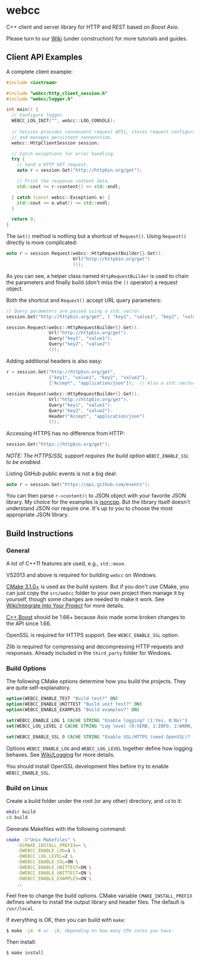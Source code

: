 # webcc

C++ client and server library for HTTP and REST based on *Boost Asio*.

Please turn to our [Wiki](https://github.com/sprinfall/webcc/wiki) (under construction) for more tutorials and guides.

## Client API Examples

A complete client example: 
```cpp
#include <iostream>

#include "webcc/http_client_session.h"
#include "webcc/logger.h"

int main() {
  // Configure logger.
  WEBCC_LOG_INIT("", webcc::LOG_CONSOLE);
  
  // Session provides convenient request APIs, stores request configurations
  // and manages persistent connenction.
  webcc::HttpClientSession session;

  // Catch exceptions for error handling.
  try {
    // Send a HTTP GET request.
    auto r = session.Get("http://httpbin.org/get");

    // Print the response content data.
    std::cout << r->content() << std::endl;

  } catch (const webcc::Exception& e) {
    std::cout << e.what() << std::endl;
  }

  return 0;
}
```

The `Get()` method is nothing but a shortcut of `Request()`. Using `Request()` directly is more complicated:
```cpp
auto r = session.Request(webcc::HttpRequestBuilder{}.Get().
                         Url("http://httpbin.org/get")
                         ());
```
As you can see, a helper class named `HttpRequestBuilder` is used to chain the parameters and finally build (don't miss the `()` operator) a request object.

Both the shortcut and `Request()` accept URL query parameters:

```cpp
// Query parameters are passed using a std::vector. 
session.Get("http://httpbin.org/get", { "key1", "value1", "key2", "value2" });

session.Request(webcc::HttpRequestBuilder{}.Get().
                Url("http://httpbin.org/get").
                Query("key1", "value1").
                Query("key2", "value2")
                ());
```

Adding additional headers is also easy:
```cpp
r = session.Get("http://httpbin.org/get",
                {"key1", "value1", "key2", "value2"},
                {"Accept", "application/json"});  // Also a std::vector
                
session.Request(webcc::HttpRequestBuilder{}.Get().
                Url("http://httpbin.org/get").
                Query("key1", "value1").
                Query("key2", "value2").
                Header("Accept", "application/json")
                ());
```

Accessing HTTPS has no difference from HTTP:
```cpp
session.Get("https://httpbin.org/get");
```
*NOTE: The HTTPS/SSL support requires the build option `WEBCC_ENABLE_SSL` to be enabled.*

Listing GitHub public events is not a big deal:
```cpp
auto r = session.Get("https://api.github.com/events");
```
You can then parse `r->content()` to JSON object with your favorite JSON library. My choice for the examples is [jsoncpp](https://github.com/open-source-parsers/jsoncpp). But the library itself doesn't understand JSON nor require one. It's up to you to choose the most appropriate JSON library.

## Build Instructions

### General

A lot of C++11 features are used, e.g., `std::move`.

VS2013 and above is required for building `webcc` on Windows.

[CMake 3.1.0+](https://cmake.org/) is used as the build system. But if you don't use CMake, you can just copy the `src/webcc` folder to your own project then manage it by yourself, though some changes are needed to make it work. See [Wiki/Integrate Into Your Project]( https://github.com/sprinfall/webcc/wiki/Integrate-Into-Your-Project) for more details.

[C++ Boost](https://www.boost.org/) should be 1.66+ because Asio made some broken changes to the API since 1.66.

OpenSSL is required for HTTPS support. See `WEBCC_ENABLE_SSL` option.

Zlib is required for compressing and decompressing HTTP requests and responses. Already included in the `third_party` folder for Windows.

### Build Options

The following CMake options determine how you build the projects. They are quite self-explanatory.

```cmake
option(WEBCC_ENABLE_TEST "Build test?" ON)
option(WEBCC_ENABLE_UNITTEST "Build unit test?" ON)
option(WEBCC_ENABLE_EXAMPLES "Build examples?" ON)

set(WEBCC_ENABLE_LOG 1 CACHE STRING "Enable logging? (1:Yes, 0:No)")
set(WEBCC_LOG_LEVEL 2 CACHE STRING "Log level (0:VERB, 1:INFO, 2:WARN, 3:ERRO or 4:FATA)")

set(WEBCC_ENABLE_SSL 0 CACHE STRING "Enable SSL/HTTPS (need OpenSSL)? (1:Yes, 0:No)")
```

Options `WEBCC_ENABLE_LOG` and `WEBCC_LOG_LEVEL` together define how logging behaves. See [Wiki/Logging](https://github.com/sprinfall/webcc/wiki/Logging) for more details.

You should install OpenSSL development files before try to enable `WEBCC_ENABLE_SSL`.

### Build on Linux

Create a build folder under the root (or any other) directory, and `cd` to it:
```bash
mkdir build
cd build
```
Generate Makefiles with the following command:
```bash
cmake -G"Unix Makefiles" \
    -DCMAKE_INSTALL_PREFIX=~ \
    -DWEBCC_ENABLE_LOG=1 \
    -DWEBCC_LOG_LEVEL=2 \
    -DWEBCC_ENABLE_SSL=ON \
    -DWEBCC_ENABLE_UNITTEST=ON \
    -DWEBCC_ENABLE_UNITTEST=ON \
    -DWEBCC_ENABLE_EXAMPLES=ON \
    ..
```
Feel free to change the build options.
CMake variable `CMAKE_INSTALL_PREFIX` defines where to install the output library and header files. The default is `/usr/local`.

If everything is OK, then you can build with `make`:
```bash
$ make -j4  # or -j8, depending on how many CPU cores you have.
```

Then install:
```bash
$ make install
```
